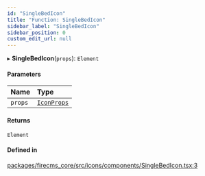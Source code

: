 ```yaml
---
id: "SingleBedIcon"
title: "Function: SingleBedIcon"
sidebar_label: "SingleBedIcon"
sidebar_position: 0
custom_edit_url: null
---
```


▸ **SingleBedIcon**(`props`): `Element`

#### Parameters

| Name | Type |
| :------ | :------ |
| `props` | [`IconProps`](../types/IconProps.md) |

#### Returns

`Element`

#### Defined in

[packages/firecms_core/src/icons/components/SingleBedIcon.tsx:3](https://github.com/FireCMSco/firecms/blob/d45f3739/packages/firecms_core/src/icons/components/SingleBedIcon.tsx#L3)
